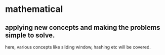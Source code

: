 # mathematical
## applying new concepts and making the problems simple to solve.
here, various concepts like sliding window, hashing etc will be covered.

